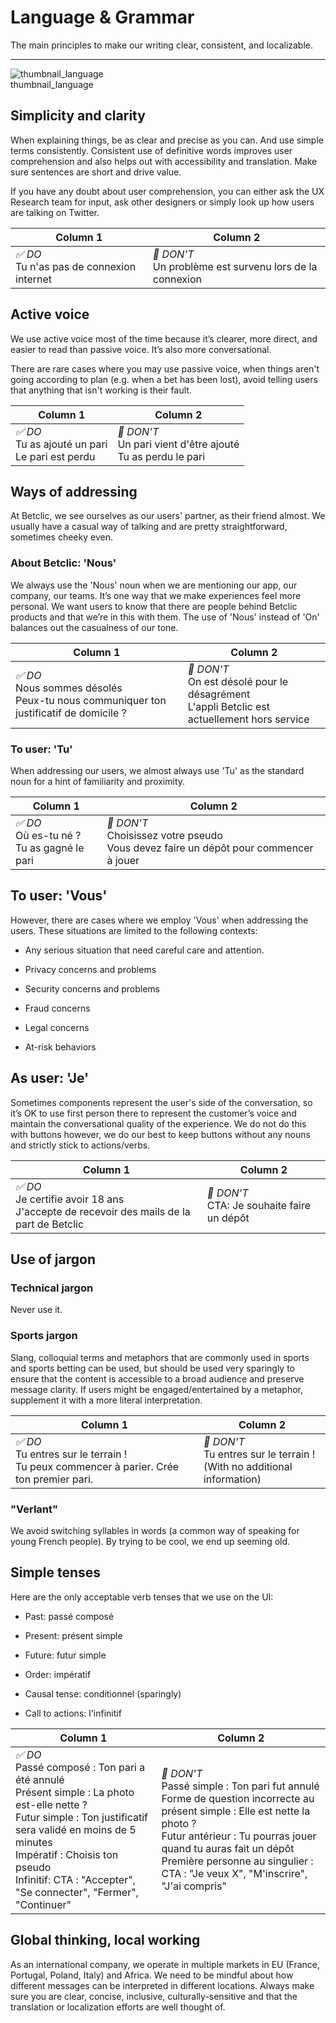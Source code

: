 
# Language & Grammar

The main principles to make our writing clear, consistent, and localizable.

---

  
![thumbnail_language](https://studio-assets.supernova.io/design-systems/27883/5920d47e-2cec-49fb-8bf3-d0453392633b.png)  
thumbnail_language  


## Simplicity and clarity

When explaining things, be as clear and precise as you can. And use simple terms consistently. Consistent use of definitive words improves user comprehension and also helps out with accessibility and translation. Make sure sentences are short and drive value.

If you have any doubt about user comprehension, you can either ask the UX Research team for input, ask other designers or simply look up how users are talking on Twitter.

  
| Column 1 | Column 2 |  
| --- | --- |  
| *✅ DO*<br>Tu n'as pas de connexion internet | *🚫 DON'T*<br>Un problème est survenu lors de la connexion |  


## Active voice

We use active voice most of the time because it’s clearer, more direct, and easier to read than passive voice. It’s also more conversational.

There are rare cases where you may use passive voice, when things aren't going according to plan (e.g. when a bet has been lost), avoid telling users that anything that isn't working is their fault.

  
| Column 1 | Column 2 |  
| --- | --- |  
| *✅ DO*<br>Tu as ajouté un pari<br>Le pari est perdu | *🚫 DON'T*<br>Un pari vient d'être ajouté<br>Tu as perdu le pari |  


## Ways of addressing

At Betclic, we see ourselves as our users' partner, as their friend almost. We usually have a casual way of talking and are pretty straightforward, sometimes cheeky even.

### About Betclic: 'Nous'

We always use the 'Nous' noun when we are mentioning our app, our company, our teams. It’s one way that we make experiences feel more personal. We want users to know that there are people behind Betclic products and that we’re in this with them. The use of 'Nous' instead of 'On' balances out the casualness of our tone.

  
| Column 1 | Column 2 |  
| --- | --- |  
| *✅ DO*<br>Nous sommes désolés<br>Peux-tu nous communiquer ton justificatif de domicile ? | *🚫 DON'T*<br>On est désolé pour le désagrément<br>L'appli Betclic est actuellement hors service |  


### To user: 'Tu'

When addressing our users, we almost always use 'Tu' as the standard noun for a hint of familiarity and proximity.

  
| Column 1 | Column 2 |  
| --- | --- |  
| *✅ DO*<br>Où es-tu né ?<br>Tu as gagné le pari | *🚫 DON'T*<br>Choisissez votre pseudo<br>Vous devez faire un dépôt pour commencer à jouer |  


## To user: 'Vous'

However, there are cases where we employ 'Vous' when addressing the users. These situations are limited to the following contexts:

- Any serious situation that need careful care and attention.

- Privacy concerns and problems

- Security concerns and problems

- Fraud concerns

- Legal concerns

- At-risk behaviors

## As user: 'Je'

Sometimes components represent the user's side of the conversation, so it’s OK to use first person there to represent the customer’s voice and maintain the conversational quality of the experience. We do not do this with buttons however, we do our best to keep buttons without any nouns and strictly stick to actions/verbs.

  
| Column 1 | Column 2 |  
| --- | --- |  
| *✅ DO*<br>Je certifie avoir 18 ans<br>J'accepte de recevoir des mails de la part de Betclic | *🚫 DON'T*<br>CTA: Je souhaite faire un dépôt |  


## Use of jargon

### Technical jargon

Never use it.

### Sports jargon

Slang, colloquial terms and metaphors that are commonly used in sports and sports betting can be used, but should be used very sparingly to ensure that the content is accessible to a broad audience and preserve message clarity. If users might be engaged/entertained by a metaphor, supplement it with a more literal interpretation.

  
| Column 1 | Column 2 |  
| --- | --- |  
| *✅ DO*<br>Tu entres sur le terrain !<br>Tu peux commencer à parier. Crée ton premier pari. | *🚫 DON'T*<br>Tu entres sur le terrain !<br>(With no additional information) |  


### "Verlant"

We avoid switching syllables in words (a common way of speaking for young French people). By trying to be cool, we end up seeming old.

## Simple tenses

Here are the only acceptable verb tenses that we use on the UI:

- Past: passé composé

- Present: présent simple

- Future: futur simple

- Order: impératif

- Causal tense: conditionnel (sparingly)

- Call to actions: l'infinitif

  
| Column 1 | Column 2 |  
| --- | --- |  
| *✅ DO*<br>Passé composé : Ton pari a été annulé<br>Présent simple : La photo est-elle nette ?<br>Futur simple : Ton justificatif sera validé en moins de 5 minutes<br>Impératif : Choisis ton pseudo<br>Infinitif: CTA : "Accepter", "Se connecter", "Fermer", "Continuer" | *🚫 DON'T*<br>Passé simple : Ton pari fut annulé<br>Forme de question incorrecte au présent simple : Elle est nette la photo ?<br>Futur antérieur : Tu pourras jouer quand tu auras fait un dépôt<br>Première personne au singulier : CTA : "Je veux X", "M'inscrire", "J'ai compris" |  


## Global thinking, local working

As an international company, we operate in multiple markets in EU (France, Portugal, Poland, Italy) and Africa. We need to be mindful about how different messages can be interpreted in different locations. Always make sure you are clear, concise, inclusive, culturally-sensitive and that the translation or localization efforts are well thought of.